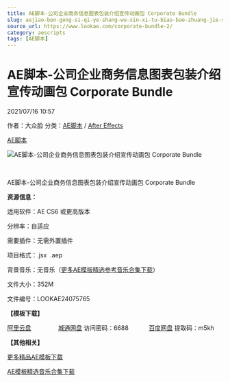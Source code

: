 ```yaml
---
title: AE脚本-公司企业商务信息图表包装介绍宣传动画包 Corporate Bundle
slug: aejiao-ben-gong-si-qi-ye-shang-wu-xin-xi-tu-biao-bao-zhuang-jie-shao-xuan-chuan-dong-hua-bao-corporate-bundle
source_url: https://www.lookae.com/corporate-bundle-2/
category: aescripts
tags: [AE脚本]
---
```

# AE脚本-公司企业商务信息图表包装介绍宣传动画包 Corporate Bundle

2021/07/16 10:57

作者：大众脸
分类：[AE脚本](https://www.lookae.com/after-effects/aescripts/) / [After Effects](https://www.lookae.com/after-effects/)

[AE脚本](https://www.lookae.com/tag/ae%e8%84%9a%e6%9c%ac/)

![AE脚本-公司企业商务信息图表包装介绍宣传动画包 Corporate Bundle](https://www.lookae.com/wp-content/uploads/2021/07/Corporate-Bundle.jpg "AE脚本-公司企业商务信息图表包装介绍宣传动画包 Corporate Bundle-LookAE.com")

[﻿﻿﻿](https://cloud.video.taobao.com//play/u/705956171/p/1/e/6/t/1/318753446155.mp4)

AE脚本-公司企业商务信息图表包装介绍宣传动画包 Corporate Bundle

**资源信息：**

适用软件：AE CS6 或更高版本

分辨率：自适应

需要插件：无需外置插件

项目格式：.jsx  .aep

背景音乐：无音乐（[更多AE模板精选参考音乐合集下载](https://item.taobao.com/item.htm?spm=a1z10.1.w4004-2793089344.4.MUvxbV&id=37289930486)）

文件大小：352M

文件编号：LOOKAE24075765

**【模板下载】**

[阿里云盘](https://www.aliyundrive.com/s/DBcSe8PHaaZ)                [城通网盘](https://089u.com/f/680462-502409788-01d97b) 访问密码：6688            [百度网盘](https://pan.baidu.com/s/1ZR-K-UtrCOK7wkdv6piV4A) 提取码：m5kh

**【其他相关】**

[更多精品AE模板下载](https://www.lookae.com/after-effects/other-after-effects/)

[AE模板精选音乐合集下载](https://item.taobao.com/item.htm?spm=a1z10.1.w4004-2793089344.4.MUvxbV&id=37289930486)
